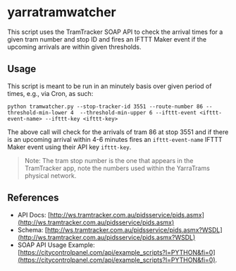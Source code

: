 # yarratramwatcher

This script uses the TramTracker SOAP API to check the arrival times for a given tram number and stop ID and fires an IFTTT Maker event if the upcoming arrivals are within given thresholds.

## Usage

This script is meant to be run in an minutely basis over given period of times, e.g., via Cron, as such:

	python tramwatcher.py --stop-tracker-id 3551 --route-number 86 --threshold-min-lower 4  --threshold-min-upper 6 --ifttt-event <ifttt-event-name> --ifttt-key <ifttt-key>

The above call will check for the arrivals of tram 86 at stop 3551 and if there is an upcoming arrival within 4-6 minutes fires an `ifttt-event-name` IFTTT Maker event using their API key `ifttt-key`.

> Note: The tram stop number is the one that appears in the TramTracker app, note the numbers used within the YarraTrams physical network.

## References

- API Docs: [http://ws.tramtracker.com.au/pidsservice/pids.asmx](http://ws.tramtracker.com.au/pidsservice/pids.asmx)
- Schema: [http://ws.tramtracker.com.au/pidsservice/pids.asmx?WSDL](http://ws.tramtracker.com.au/pidsservice/pids.asmx?WSDL)
- SOAP API Usage Example: [https://citycontrolpanel.com/api/example_scripts?l=PYTHON&fi=0](https://citycontrolpanel.com/api/example_scripts?l=PYTHON&fi=0).